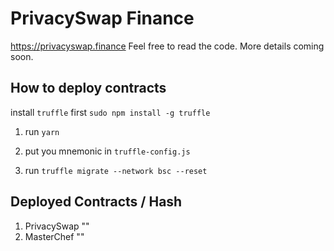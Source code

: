 # PrivacySwap Finance

https://privacyswap.finance Feel free to read the code. More details coming soon.

## How to deploy contracts

   install `truffle` first 
   `sudo npm install -g truffle`

   1. run `yarn`

   2. put you mnemonic in `truffle-config.js`
   3. run `truffle migrate --network bsc --reset`


## Deployed Contracts / Hash
  
  1. PrivacySwap ""
  2. MasterChef ""
